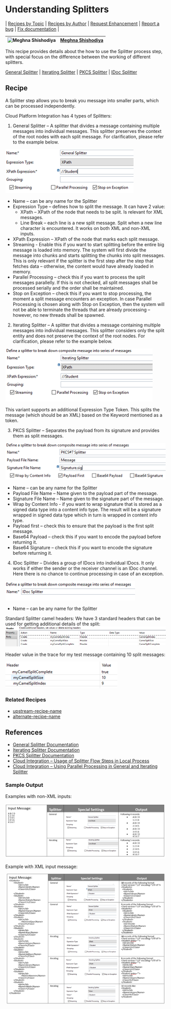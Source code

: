 # Understanding Splitters

\| [Recipes by Topic](../../readme.md ) \| [Recipes by Author](../../author.md ) \| [Request Enhancement](https://github.com/SAP-samples/cloud-integration-flow/issues/new?assignees=&labels=Recipe%20Fix,enhancement&template=recipe-request.md&title=Improve%20Working-with-Splitters ) \| [Report a bug](https://github.com/SAP-samples/cloud-integration-flow/issues/new?assignees=&labels=Recipe%20Fix,bug&template=bug_report.md&title=Issue%20with%20Working-with-Splitters ) \| [Fix documentation](https://github.com/SAP-samples/cloud-integration-flow/issues/new?assignees=&labels=Recipe%20Fix,documentation&template=bug_report.md&title=Docu%20fix%20Working-with-Splitters ) \|

![Meghna Shishodiya](https://github.com/author-profile.png?size=50 ) | [Meghna Shishodiya](https://github.com/author-profile ) |
----|----|

This recipe provides details about the how to use the Splitter process step, with special focus on the difference between the working of different splitters.

[General Splitter](General_Splitter.zip) |
[Iterating Splitter](Iterating_Splitter.zip) |
[PKCS Splitter](PKCS_Splitter.zip) |
[IDoc Splitter](IDoc_Splitter.zip)

## Recipe

A Splitter step allows you to break you message into smaller parts, which can be processed independently.

Cloud Platform Integration has 4 types of Splitters:

1.	General Splitter – A splitter that divides a message containing multiple messages into individual messages. This splitter preserves the context of the root nodes with each split message. For clarification, please refer to the example below.

  ![General_Splitter](General_Splitter.png)

* Name – can be any name for the Splitter
* Expression Type – defines how to split the message. It can have 2 value:
    * XPath – XPath of the node that needs to be split. Is relevant for XML messages.
    * Line Break – each line is a new split message. Split when a new line character is encountered. It works on both XML and non-XML inputs.
* XPath Expression – XPath of the node that marks each split message.
* 	Streaming - Enable this if you want to start splitting before the entire big message is loaded into memory. The system will first divide the message into chunks and starts splitting the chunks into split messages. This is only relevant if the splitter is the first step after the step that fetches data – otherwise, the content would have already loaded in memory.
* Parallel Processing – check this if you want to process the split messages parallelly. If this is not checked, all split messages shall be processed serially and the order shall be maintained.
* Stop on Exception – check this if you want to stop processing, the moment a split message encounters an exception. In case Parallel Processing is chosen along with Stop on Exception, then the system will not be able to terminate the threads that are already processing – however, no new threads shall be spawned.

2.	Iterating Splitter – A splitter that divides a message containing multiple messages into individual messages. This splitter considers only the split entity and does not preserve the context of the root nodes. For clarification, please refer to the example below.

  ![Iterating_Splitter](Iterating_Splitter.png)

  This variant supports an additional Expression Type Token. This splits the message (which should be an XML) based on the Keyword mentioned as a token.

3.	PKCS Splitter – Separates the payload from its signature and provides them as split messages.

  ![PKCS_Splitter](PKCS_Splitter.png)

* Name – can be any name for the Splitter
* Payload File Name – Name given to the payload part of the message.
* Signature File Name – Name given to the signature part of the message.
* Wrap by Content Info - if you want to wrap signature that is stored as a signed data type into a content info type. The result will be a signature wrapped in signed data type which in turn is wrapped in content info type.
* Payload first – check this to ensure that the payload is the first split message.
* Base64 Payload – check this if you want to encode the payload before returning it.
* Base64 Signature – check this if you want to encode the signature before returning it.

4.	IDoc Splitter – Divides a group of IDocs into individual IDocs. It only works if either the sender or the receiver channel is an IDoc channel. Here there is no chance to continue processing in case of an exception.

  ![IDoc_Splitter](IDoc_Splitter.png)

* Name – can be any name for the Splitter


Standard Splitter camel headers: We have 3 standard headers that can be used for getting additional details of the split:
![Standard_Camel_Headers](Standard_Camel_Headers.png)

Header value in the trace for my test message containing 10 split messages:

![My_Values](My_Values.png)


### Related Recipes
* [upstream-recipe-name](../upstream-recipe-folder-name)
* [alternate-recipe-name](../alternate-recipe-folder-name)

## References
* [General Splitter Documentation](https://help.sap.com/viewer/368c481cd6954bdfa5d0435479fd4eaf/Cloud/en-US/a6c1916c0bb044b3a084266a83994d4e.html)
* [Iterating Splitter Documentation](https://help.sap.com/viewer/368c481cd6954bdfa5d0435479fd4eaf/Cloud/en-US/d61d6ecc8c8d453baa95c59e85f9cab1.html)
* [PKCS Splitter Documentation](https://help.sap.com/viewer/368c481cd6954bdfa5d0435479fd4eaf/Cloud/en-US/6c1649bdd4d04c6ba3baddd490a42e9e.html)
* [Cloud Integration – Usage of Splitter Flow Steps in Local Process](https://blogs.sap.com/2018/02/07/cloud-integration-usage-of-splitter-flow-steps-in-local-process/)
* [Cloud Integration – Using Parallel Processing in General and Iterating Splitter](https://blogs.sap.com/2018/10/17/cloud-integration-using-parallel-processing-in-general-and-iterating-splitter/)


### Sample Output

Examples with non-XML inputs:

![Example1](Example1.png)

Example with XML input message:

![Example2](Example2.png)
